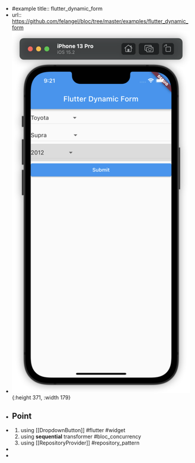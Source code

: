 - #example 
  title:: flutter_dynamic_form
- url:: https://github.com/felangel/bloc/tree/master/examples/flutter_dynamic_form
- ![image.png](../assets/image_1654219266158_0.png){:height 371, :width 179}
- ## Point
- 1. using [[DropdownButton]] #flutter #widget 
  2. using **sequential** transformer #bloc_concurrency
  3. using [[RepositoryProvider]] #repository_pattern
-
-